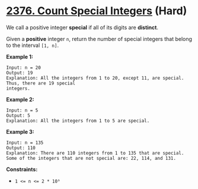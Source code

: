 # [2376. Count Special Integers][link] (Hard)

[link]: https://leetcode.com/problems/count-special-integers/

We call a positive integer **special** if all of its digits are **distinct**.

Given a **positive** integer `n`, return the number of special integers that belong to the interval
`[1, n]`.

**Example 1:**

```
Input: n = 20
Output: 19
Explanation: All the integers from 1 to 20, except 11, are special. Thus, there are 19 special
integers.
```

**Example 2:**

```
Input: n = 5
Output: 5
Explanation: All the integers from 1 to 5 are special.
```

**Example 3:**

```
Input: n = 135
Output: 110
Explanation: There are 110 integers from 1 to 135 that are special.
Some of the integers that are not special are: 22, 114, and 131.
```

**Constraints:**

- `1 <= n <= 2 * 10⁹`
